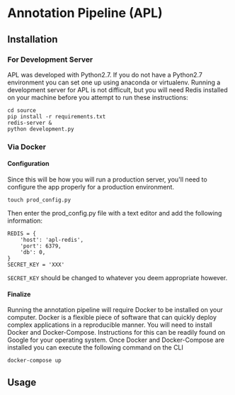 # Annotation Pipeline (APL)

## Installation

### For Development Server
APL was developed with Python2.7. If you do not have a Python2.7 environment you can set one
up using anaconda or virtualenv. Running a development server for APL is not difficult,
but you will need Redis installed on your machine before you attempt to run these instructions:

    cd source
    pip install -r requirements.txt
    redis-server &
    python development.py

### Via Docker
#### Configuration
Since this will be how you will run a production server, you'll need to configure the
app properly for a production environment.

    touch prod_config.py

Then enter the prod_config.py file with a text editor and add the following information:

    REDIS = {
        'host': 'apl-redis',
        'port': 6379,
        'db': 0,
    }
    SECRET_KEY = 'XXX'

`SECRET_KEY` should be changed to whatever you deem appropriate however.

#### Finalize
Running the annotation pipeline will require Docker to be installed on your computer.
Docker is a flexible piece of software that can quickly deploy complex applications
in a reproducible manner.  You will need to install Docker and Docker-Compose.
Instructions for this can be readily found on Google for your operating system. Once
Docker and Docker-Compose are installed you can execute the following command on the
CLI

    docker-compose up

## Usage
